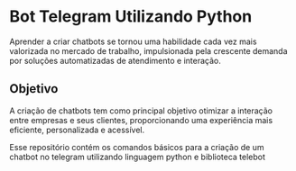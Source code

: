 # Bot Telegram Utilizando Python

Aprender a criar chatbots se tornou uma habilidade cada vez mais valorizada no mercado de trabalho, impulsionada pela crescente demanda por soluções automatizadas de atendimento e interação.

## Objetivo

A criação de chatbots tem como principal objetivo otimizar a interação entre empresas e seus clientes, proporcionando uma experiência mais eficiente, personalizada e acessível.

Esse repositório contém os comandos básicos para a criação de um chatbot no telegram utilizando linguagem python e biblioteca telebot

